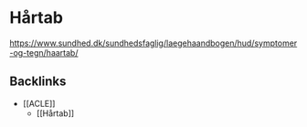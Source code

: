 # Hårtab
https://www.sundhed.dk/sundhedsfaglig/laegehaandbogen/hud/symptomer-og-tegn/haartab/

## Backlinks
* [[ACLE]]
	* [[Hårtab]]

<!-- #anki/tag/med/Derma #anki/deck/Medicine #anki/tag/med/GP -->

<!-- {BearID:B1C4FF87-5859-41F5-B123-4352424AC898-62499-000083479396DB89} -->
